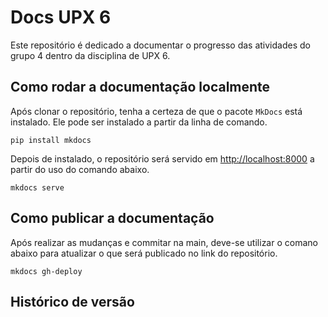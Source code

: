# Docs UPX 6

Este repositório é dedicado a documentar o progresso das atividades do grupo 4 dentro da disciplina de UPX 6.

## Como rodar a documentação localmente

Após clonar o repositório, tenha a certeza de que o pacote `MkDocs` está instalado. Ele pode ser instalado a partir da linha de comando.

```shell
pip install mkdocs
```

Depois de instalado, o repositório será servido em <http://localhost:8000> a partir do uso do comando abaixo.

```shell
mkdocs serve
```

## Como publicar a documentação

Após realizar as mudanças e commitar na main, deve-se utilizar o comano abaixo para atualizar o que será publicado no link do repositório.

```shell
mkdocs gh-deploy
```

## Histórico de versão

